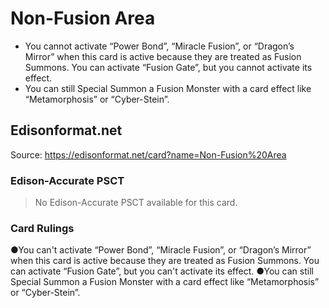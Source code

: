 # Non-Fusion Area

*   You cannot activate “Power Bond”, “Miracle Fusion”, or “Dragon’s Mirror” when this card is active because they are treated as Fusion Summons. You can activate “Fusion Gate”, but you cannot activate its effect.
*   You can still Special Summon a Fusion Monster with a card effect like “Metamorphosis” or “Cyber-Stein”.

## Edisonformat.net

Source: https://edisonformat.net/card?name=Non-Fusion%20Area

### Edison-Accurate PSCT

> No Edison-Accurate PSCT available for this card.

### Card Rulings

●You can't activate “Power Bond”, “Miracle Fusion”, or “Dragon’s Mirror” when this card is active because they are treated as Fusion Summons. You can activate “Fusion Gate”, but you can't activate its effect.
●You can still Special Summon a Fusion Monster with a card effect like “Metamorphosis” or “Cyber-Stein”.
            